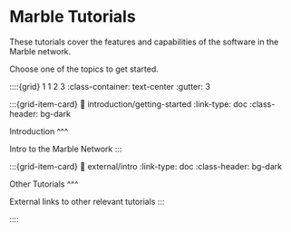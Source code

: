 # Marble Tutorials

These tutorials cover the features and capabilities of the software in the Marble network.

Choose one of the topics to get started.

::::{grid} 1 1 2 3
:class-container: text-center
:gutter: 3

:::{grid-item-card}
:link: introduction/getting-started
:link-type: doc
:class-header: bg-dark

Introduction
^^^

Intro to the Marble Network
:::

:::{grid-item-card}
:link: external/intro
:link-type: doc
:class-header: bg-dark

Other Tutorials
^^^

External links to other relevant tutorials
:::

::::
